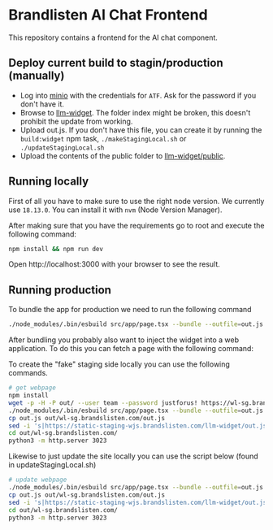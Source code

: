 # Brandlisten AI Chat Frontend

This repository contains a frontend for the AI chat component.

## Deploy current build to stagin/production (manually)
* Log into [minio](https://minio-sg.brandslisten.com/login) with the credentials for `ATF`. Ask for the password if you don't have it.
* Browse to [llm-widget](https://minio-sg.brandslisten.com/browser/llm-widget). The folder index might be broken, this doesn't prohibit the update from working.
* Upload out.js. If you don't have this file, you can create it by running the `build:widget` npm task, `./makeStagingLocal.sh` or `./updateStagingLocal.sh`
* Upload the contents of the public folder to [llm-widget/public](https://minio-sg.brandslisten.com/browser/llm-widget/public).

## Running locally

First of all you have to make sure to use the right node version. We currently use `18.13.0`. You can install it with `nvm` (Node Version Manager).

After making sure that you have the requirements go to root and execute the following command:

```sh
npm install && npm run dev
```

Open http://localhost:3000 with your browser to see the result.

## Running production

To bundle the app for production we need to run the following command

```sh
./node_modules/.bin/esbuild src/app/page.tsx --bundle --outfile=out.js
```

After bundling you probably also want to inject the widget into a web application. To do this you can fetch a page with the following command:

To create the "fake" staging side locally you can use the following commands.
```sh
# get webpage
npm install
wget -p -H -P out/ --user team --password justforus! https://wl-sg.brandslisten.com/
./node_modules/.bin/esbuild src/app/page.tsx --bundle --outfile=out.js
cp out.js out/wl-sg.brandslisten.com/out.js
sed -i 's|https://static-staging-wjs.brandslisten.com/llm-widget/out.js|out.js|g' out/wl-sg.brandslisten.com/index.html
cd out/wl-sg.brandslisten.com/
python3 -m http.server 3023
```

Likewise to just update the site locally you can use the script below (found in updateStagingLocal.sh)

```sh
# update webpage
./node_modules/.bin/esbuild src/app/page.tsx --bundle --outfile=out.js
cp out.js out/wl-sg.brandslisten.com/out.js
sed -i 's|https://static-staging-wjs.brandslisten.com/llm-widget/out.js|out.js|g' out/wl-sg.brandslisten.com/index.html
cd out/wl-sg.brandslisten.com/
python3 -m http.server 3023
```
